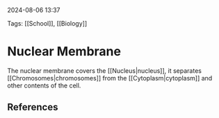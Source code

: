 2024-08-06 13:37

Tags: [[School]], [[Biology]]


# Nuclear Membrane
The nuclear membrane covers the [[Nucleus|nucleus]], it separates [[Chromosomes|chromosomes]] from the [[Cytoplasm|cytoplasm]] and other contents of the cell.


## References